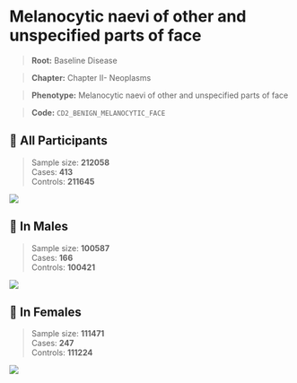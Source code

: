 # Melanocytic naevi of other and unspecified parts of face

> **Root:** Baseline Disease  

> **Chapter:** Chapter II- Neoplasms  

> **Phenotype:** Melanocytic naevi of other and unspecified parts of face  

> **Code:** `CD2_BENIGN_MELANOCYTIC_FACE`

## 🧪 All Participants  
> Sample size: **212058**  
> Cases: **413**  
> Controls: **211645**
<img src="/Disease/Figures/ALL/Incidence/CD2_BENIGN_MELANOCYTIC_FACE.png"/>
<CsvTable src="/Disease_Data/ALL/Incidence/COX_CD2_BENIGN_MELANOCYTIC_FACE.csv" label="🔍 View full results" />

## 👨 In Males  
> Sample size: **100587**  
> Cases: **166**  
> Controls: **100421**
<img src="/Disease/Figures/Male/Incidence/CD2_BENIGN_MELANOCYTIC_FACE.png"/>
<CsvTable src="/Disease_Data/Male/Incidence/COX_CD2_BENIGN_MELANOCYTIC_FACE.csv" label="🔍 View full results" />

## 👩 In Females  
> Sample size: **111471**  
> Cases: **247**  
> Controls: **111224**
<img src="/Disease/Figures/Female/Incidence/CD2_BENIGN_MELANOCYTIC_FACE.png"/>
<CsvTable src="/Disease_Data/Female/Incidence/COX_CD2_BENIGN_MELANOCYTIC_FACE.csv" label="🔍 View full results" />
